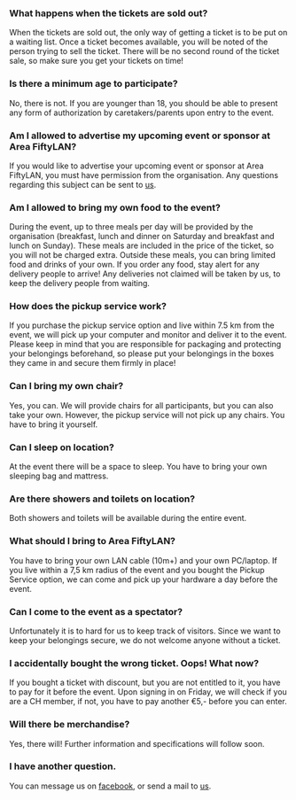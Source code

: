 ### What happens when the tickets are sold out?
When the tickets are sold out, the only way of getting a ticket is to be put on a waiting list. Once a ticket becomes available, you will be noted of the person trying to sell the ticket. There will be no second round of the ticket sale, so make sure you get your tickets on time!

### Is there a minimum age to participate?
No, there is not. If you are younger than 18, you should be able to present any form of authorization by caretakers/parents upon entry to the event.

### Am I allowed to advertise my upcoming event or sponsor at Area FiftyLAN?
If you would like to advertise your upcoming event or sponsor at Area FiftyLAN, you must have permission from the organisation. Any questions regarding this subject can be sent to [us](/contact).

### Am I allowed to bring my own food to the event?
During the event, up to three meals per day will be provided by the organisation (breakfast, lunch and dinner on Saturday and breakfast and lunch on Sunday). These meals are included in the price of the ticket, so you will not be charged extra. Outside these meals, you can bring limited food and drinks of your own. If you order any food, stay alert for any delivery people to arrive! Any deliveries not claimed will be taken by us, to keep the delivery people from waiting.

### How does the pickup service work?
If you purchase the pickup service option and live within 7.5 km from the event, we will pick up your computer and monitor and deliver it to the event. Please keep in mind that you are responsible for packaging and protecting your belongings beforehand, so please put your belongings in the boxes they came in and secure them firmly in place!

### Can I bring my own chair?
Yes, you can. We will provide chairs for all participants, but you can also take your own. However, the pickup service will not pick up any chairs. You have to bring it yourself.

### Can I sleep on location?
At the event there will be a space to sleep. You have to bring your own sleeping bag and mattress.

### Are there showers and toilets on location?
Both showers and toilets will be available during the entire event.

### What should I bring to Area FiftyLAN?
You have to bring your own LAN cable (10m+) and your own PC/laptop. If you live within a 7,5 km radius of the event and you bought the Pickup Service option, we can come and pick up your hardware a day before the event.

### Can I come to the event as a spectator?
Unfortunately it is to hard for us to keep track of visitors. Since we want to keep your belongings secure, we do not welcome anyone without a ticket.

### I accidentally bought the wrong ticket. Oops! What now?
If you bought a ticket with discount, but you are not entitled to it, you have to pay for it before the event. Upon signing in on Friday, we will check if you are a CH member, if not, you have to pay another €5,- before you can enter.

### Will there be merchandise?
Yes, there will! Further information and specifications will follow soon.

### I have another question.
You can message us on [facebook](https://www.facebook.com/areafiftylan), or send a mail to [us](/contact).
